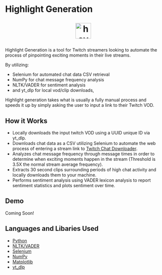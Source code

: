 # Highlight Generation <p align = 'center'><img src="https://pngimg.com/uploads/twitch/twitch_PNG27.png" width="50"  title="hover text"> </p>

Highlight Generation is a tool for Twitch streamers looking to automate the process of pinpointing exciting moments in their live streams. 

By utilizing:
* Selenium for automated chat data CSV retrieval
* NumPy for chat message frequency analysis
* NLTK/VADER for sentiment analysis
* and yt_dlp for local vod/clip downloads,

Highlight generation takes what is usually a fully manual process and speeds it up by simply asking the user to input a
link to their Twitch VOD.

## How it Works
* Locally downloads the input twitch VOD using a UUID unique ID via yt_dlp. 
* Downloads chat data as a CSV utilizing Selenium to automate the web process of
  entering a stream link to [Twitch Chat Downloader](https://www.twitchchatdownloader.com/).
* Analyzes chat message frequency through message times in order to determine when
  exciting moments happen in the stream (Threshold is 3.5X the normal stream average frequency).
* Extracts 30 second clips surrounding periods of high chat activity and locally downloads them to your machine.
* Performs sentiment analysis using VADER lexicon analysis to report sentiment statistics and
  plots sentiment over time.

## Demo

Coming Soon!

## Languages and Libaries Used
* [Python](https://www.python.org/)
* [NLTK/VADER](https://www.nltk.org/_modules/nltk/sentiment/vader.html)
* [Selenium](https://www.selenium.dev/)
* [NumPy](https://numpy.org/)
* [Matplotlib](https://matplotlib.org/)
* [yt_dlp](https://github.com/yt-dlp/yt-dlp)




